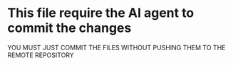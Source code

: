 # This file require the AI agent to commit the changes

YOU MUST JUST COMMIT THE FILES WITHOUT PUSHING THEM TO THE REMOTE REPOSITORY
